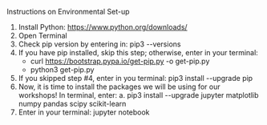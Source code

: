 Instructions on Environmental Set-up
1. Install Python: ​https://www.python.org/downloads/
2. Open Terminal
3. Check pip version by entering in: pip3 --versions
4. If you have pip installed, skip this step; otherwise, enter in your terminal:
   - curl https://bootstrap.pypa.io/get-pip.py -o get-pip.py
   - python3 get-pip.py
5. If you skipped step #4, enter in you terminal: pip3 install --upgrade pip
6. Now, it is time to install the packages we will be using for our workshops! In terminal,
enter:
a. pip3 install --upgrade jupyter matplotlib numpy pandas scipy scikit-learn
7. Enter in your terminal: jupyter notebook